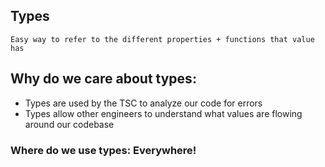 ## Types
    Easy way to refer to the different properties + functions that value has

## Why do we care about types:
* Types are used by the TSC to analyze our code for errors
* Types allow other engineers to understand what values are flowing around our codebase

### Where do we use types: Everywhere!